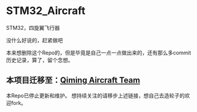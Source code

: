 # STM32_Aircraft
STM32，四旋翼飞行器

没什么好说的，赶紧做吧

本来想删除这个Repo的，但是毕竟是自己一点一点做出来的，还有那么多commit历史记录，算了，留个念想。

## 本项目迁移至：[Qiming Aircraft Team](https://github.com/QimingAircraftTeam)
本Repo已停止更新和维护。
想持续关注的请移步上述链接，想自己去造轮子的欢迎fork。
